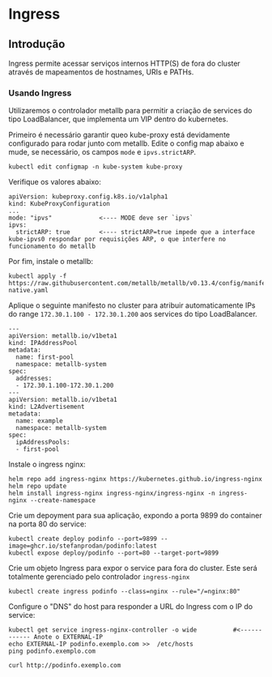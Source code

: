 # Ingress

## Introdução

Ingress permite acessar serviços internos HTTP(S) de fora do cluster através de mapeamentos de hostnames, URIs e PATHs.

### Usando Ingress

Utilizaremos o controlador metallb para permitir a criação de services do tipo LoadBalancer, que implementa um VIP dentro do kubernetes.


Primeiro é necessário garantir queo kube-proxy está devidamente configurado para rodar junto com metallb. Edite o config map abaixo e mude, se necessário, os campos `mode` e `ipvs.strictARP`.

```
kubectl edit configmap -n kube-system kube-proxy
```

Verifique os valores abaixo:

```
apiVersion: kubeproxy.config.k8s.io/v1alpha1
kind: KubeProxyConfiguration
...
mode: "ipvs"             <---- MODE deve ser `ipvs`
ipvs:
  strictARP: true        <---- strictARP=true impede que a interface kube-ipvs0 respondar por requisições ARP, o que interfere no funcionamento do metallb
```

Por fim, instale o metallb:

```
kubectl apply -f https://raw.githubusercontent.com/metallb/metallb/v0.13.4/config/manifests/metallb-native.yaml
```

Aplique o seguinte manifesto no cluster para atribuir automaticamente IPs do range `172.30.1.100 - 172.30.1.200` aos services do tipo LoadBalancer.

```
---
apiVersion: metallb.io/v1beta1
kind: IPAddressPool
metadata:
  name: first-pool
  namespace: metallb-system
spec:
  addresses:
  - 172.30.1.100-172.30.1.200
---
apiVersion: metallb.io/v1beta1
kind: L2Advertisement
metadata:
  name: example
  namespace: metallb-system
spec:
  ipAddressPools:
  - first-pool
```

Instale o ingress nginx:

```
helm repo add ingress-nginx https://kubernetes.github.io/ingress-nginx
helm repo update
helm install ingress-nginx ingress-nginx/ingress-nginx -n ingress-nginx --create-namespace
```

Crie um depoyment para sua aplicação, expondo a porta 9899 do container na porta 80 do service:

```
kubectl create deploy podinfo --port=9899 --image=ghcr.io/stefanprodan/podinfo:latest
kubectl expose deploy/podinfo --port=80 --target-port=9899
```

Crie um objeto Ingress para expor o service para fora do cluster. Este será totalmente gerenciado pelo controlador `ingress-nginx`

```
kubectl create ingress podinfo --class=nginx --rule="/=nginx:80"
```

Configure o "DNS" do host para responder a URL do Ingress com o IP do service:

```
kubectl get service ingress-nginx-controller -o wide          #<------------ Anote o EXTERNAL-IP
echo EXTERNAL-IP podinfo.exemplo.com >>  /etc/hosts
ping podinfo.exemplo.com

curl http://podinfo.exemplo.com
```
